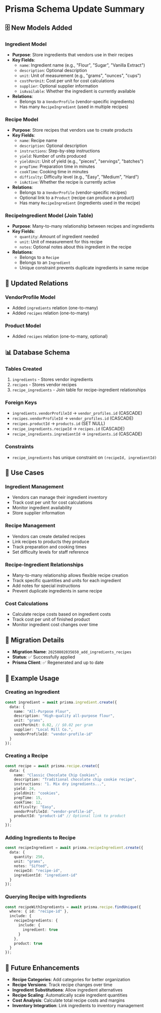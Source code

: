 # Prisma Schema Update Summary

## 🗄️ New Models Added

### **Ingredient Model**
- **Purpose**: Store ingredients that vendors use in their recipes
- **Key Fields**:
  - `name`: Ingredient name (e.g., "Flour", "Sugar", "Vanilla Extract")
  - `description`: Optional description
  - `unit`: Unit of measurement (e.g., "grams", "ounces", "cups")
  - `costPerUnit`: Cost per unit for cost calculations
  - `supplier`: Optional supplier information
  - `isAvailable`: Whether the ingredient is currently available
- **Relations**:
  - Belongs to a `VendorProfile` (vendor-specific ingredients)
  - Has many `RecipeIngredient` (used in multiple recipes)

### **Recipe Model**
- **Purpose**: Store recipes that vendors use to create products
- **Key Fields**:
  - `name`: Recipe name
  - `description`: Optional description
  - `instructions`: Step-by-step instructions
  - `yield`: Number of units produced
  - `yieldUnit`: Unit of yield (e.g., "pieces", "servings", "batches")
  - `prepTime`: Preparation time in minutes
  - `cookTime`: Cooking time in minutes
  - `difficulty`: Difficulty level (e.g., "Easy", "Medium", "Hard")
  - `isActive`: Whether the recipe is currently active
- **Relations**:
  - Belongs to a `VendorProfile` (vendor-specific recipes)
  - Optional link to a `Product` (recipe can produce a product)
  - Has many `RecipeIngredient` (ingredients used in the recipe)

### **RecipeIngredient Model (Join Table)**
- **Purpose**: Many-to-many relationship between recipes and ingredients
- **Key Fields**:
  - `quantity`: Amount of ingredient needed
  - `unit`: Unit of measurement for this recipe
  - `notes`: Optional notes about this ingredient in the recipe
- **Relations**:
  - Belongs to a `Recipe`
  - Belongs to an `Ingredient`
  - Unique constraint prevents duplicate ingredients in same recipe

## 🔗 Updated Relations

### **VendorProfile Model**
- Added `ingredients` relation (one-to-many)
- Added `recipes` relation (one-to-many)

### **Product Model**
- Added `recipes` relation (one-to-many, optional)

## 📊 Database Schema

### **Tables Created**
1. `ingredients` - Stores vendor ingredients
2. `recipes` - Stores vendor recipes
3. `recipe_ingredients` - Join table for recipe-ingredient relationships

### **Foreign Keys**
- `ingredients.vendorProfileId` → `vendor_profiles.id` (CASCADE)
- `recipes.vendorProfileId` → `vendor_profiles.id` (CASCADE)
- `recipes.productId` → `products.id` (SET NULL)
- `recipe_ingredients.recipeId` → `recipes.id` (CASCADE)
- `recipe_ingredients.ingredientId` → `ingredients.id` (CASCADE)

### **Constraints**
- `recipe_ingredients` has unique constraint on `(recipeId, ingredientId)`

## 🎯 Use Cases

### **Ingredient Management**
- Vendors can manage their ingredient inventory
- Track cost per unit for cost calculations
- Monitor ingredient availability
- Store supplier information

### **Recipe Management**
- Vendors can create detailed recipes
- Link recipes to products they produce
- Track preparation and cooking times
- Set difficulty levels for staff reference

### **Recipe-Ingredient Relationships**
- Many-to-many relationship allows flexible recipe creation
- Track specific quantities and units for each ingredient
- Add notes for special instructions
- Prevent duplicate ingredients in same recipe

### **Cost Calculations**
- Calculate recipe costs based on ingredient costs
- Track cost per unit of finished product
- Monitor ingredient cost changes over time

## 🚀 Migration Details

- **Migration Name**: `20250802035650_add_ingredients_recipes`
- **Status**: ✅ Successfully applied
- **Prisma Client**: ✅ Regenerated and up to date

## 📝 Example Usage

### **Creating an Ingredient**
```typescript
const ingredient = await prisma.ingredient.create({
  data: {
    name: "All-Purpose Flour",
    description: "High-quality all-purpose flour",
    unit: "grams",
    costPerUnit: 0.02, // $0.02 per gram
    supplier: "Local Mill Co.",
    vendorProfileId: "vendor-profile-id"
  }
});
```

### **Creating a Recipe**
```typescript
const recipe = await prisma.recipe.create({
  data: {
    name: "Classic Chocolate Chip Cookies",
    description: "Traditional chocolate chip cookie recipe",
    instructions: "1. Mix dry ingredients...",
    yield: 24,
    yieldUnit: "cookies",
    prepTime: 15,
    cookTime: 12,
    difficulty: "Easy",
    vendorProfileId: "vendor-profile-id",
    productId: "product-id" // Optional link to product
  }
});
```

### **Adding Ingredients to Recipe**
```typescript
const recipeIngredient = await prisma.recipeIngredient.create({
  data: {
    quantity: 250,
    unit: "grams",
    notes: "Sifted",
    recipeId: "recipe-id",
    ingredientId: "ingredient-id"
  }
});
```

### **Querying Recipe with Ingredients**
```typescript
const recipeWithIngredients = await prisma.recipe.findUnique({
  where: { id: "recipe-id" },
  include: {
    recipeIngredients: {
      include: {
        ingredient: true
      }
    },
    product: true
  }
});
```

## 🔮 Future Enhancements

- **Recipe Categories**: Add categories for better organization
- **Recipe Versions**: Track recipe changes over time
- **Ingredient Substitutions**: Allow ingredient alternatives
- **Recipe Scaling**: Automatically scale ingredient quantities
- **Cost Analysis**: Calculate total recipe costs and margins
- **Inventory Integration**: Link ingredients to inventory management 